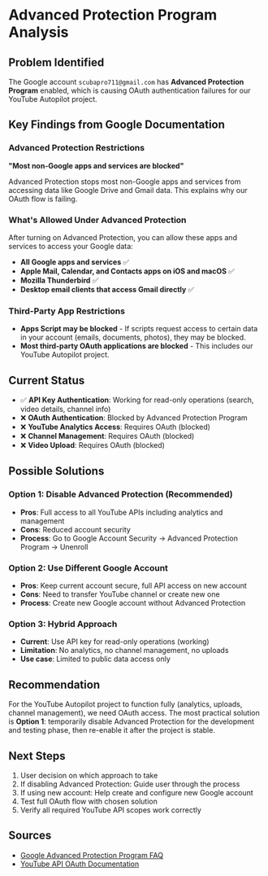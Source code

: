 # Advanced Protection Program Analysis

## Problem Identified

The Google account `scubapro711@gmail.com` has **Advanced Protection Program** enabled, which is causing OAuth authentication failures for our YouTube Autopilot project.

## Key Findings from Google Documentation

### Advanced Protection Restrictions

**"Most non-Google apps and services are blocked"**

Advanced Protection stops most non-Google apps and services from accessing data like Google Drive and Gmail data. This explains why our OAuth flow is failing.

### What's Allowed Under Advanced Protection

After turning on Advanced Protection, you can allow these apps and services to access your Google data:

- **All Google apps and services** ✅
- **Apple Mail, Calendar, and Contacts apps on iOS and macOS** ✅
- **Mozilla Thunderbird** ✅
- **Desktop email clients that access Gmail directly** ✅

### Third-Party App Restrictions

- **Apps Script may be blocked** - If scripts request access to certain data in your account (emails, documents, photos), they may be blocked.
- **Most third-party OAuth applications are blocked** - This includes our YouTube Autopilot project.

## Current Status

- ✅ **API Key Authentication**: Working for read-only operations (search, video details, channel info)
- ❌ **OAuth Authentication**: Blocked by Advanced Protection Program
- ❌ **YouTube Analytics Access**: Requires OAuth (blocked)
- ❌ **Channel Management**: Requires OAuth (blocked)
- ❌ **Video Upload**: Requires OAuth (blocked)

## Possible Solutions

### Option 1: Disable Advanced Protection (Recommended)
- **Pros**: Full access to all YouTube APIs including analytics and management
- **Cons**: Reduced account security
- **Process**: Go to Google Account Security → Advanced Protection Program → Unenroll

### Option 2: Use Different Google Account
- **Pros**: Keep current account secure, full API access on new account
- **Cons**: Need to transfer YouTube channel or create new one
- **Process**: Create new Google account without Advanced Protection

### Option 3: Hybrid Approach
- **Current**: Use API key for read-only operations (working)
- **Limitation**: No analytics, no channel management, no uploads
- **Use case**: Limited to public data access only

## Recommendation

For the YouTube Autopilot project to function fully (analytics, uploads, channel management), we need OAuth access. The most practical solution is **Option 1**: temporarily disable Advanced Protection for the development and testing phase, then re-enable it after the project is stable.

## Next Steps

1. User decision on which approach to take
2. If disabling Advanced Protection: Guide user through the process
3. If using new account: Help create and configure new Google account
4. Test full OAuth flow with chosen solution
5. Verify all required YouTube API scopes work correctly

## Sources

- [Google Advanced Protection Program FAQ](https://support.google.com/accounts/answer/7539956?hl=en)
- [YouTube API OAuth Documentation](https://developers.google.com/youtube/registering_an_application)
